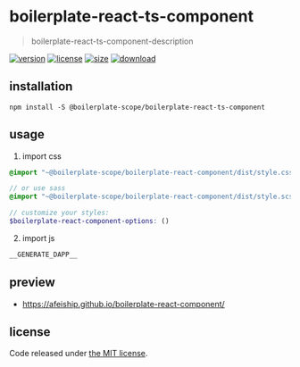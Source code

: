 # boilerplate-react-ts-component
> boilerplate-react-ts-component-description

[![version][version-image]][version-url]
[![license][license-image]][license-url]
[![size][size-image]][size-url]
[![download][download-image]][download-url]

## installation
```shell
npm install -S @boilerplate-scope/boilerplate-react-ts-component
```

## usage
1. import css
  ```scss
  @import "~@boilerplate-scope/boilerplate-react-component/dist/style.css";

  // or use sass
  @import "~@boilerplate-scope/boilerplate-react-component/dist/style.scss";

  // customize your styles:
  $boilerplate-react-component-options: ()
  ```
2. import js
  ```js
__GENERATE_DAPP__
  ```

## preview
- https://afeiship.github.io/boilerplate-react-component/

## license
Code released under [the MIT license](https://github.com/afeiship/boilerplate-react-ts-component/blob/master/LICENSE.txt).

[version-image]: https://img.shields.io/npm/v/@boilerplate-scope/boilerplate-react-ts-component
[version-url]: https://npmjs.org/package/@boilerplate-scope/boilerplate-react-ts-component

[license-image]: https://img.shields.io/npm/l/@boilerplate-scope/boilerplate-react-ts-component
[license-url]: https://github.com/afeiship/boilerplate-react-ts-component/blob/master/LICENSE.txt

[size-image]: https://img.shields.io/bundlephobia/minzip/@boilerplate-scope/boilerplate-react-ts-component
[size-url]: https://github.com/afeiship/boilerplate-react-ts-component/blob/master/dist/boilerplate-react-ts-component.min.js

[download-image]: https://img.shields.io/npm/dm/@boilerplate-scope/boilerplate-react-ts-component
[download-url]: https://www.npmjs.com/package/@boilerplate-scope/boilerplate-react-ts-component
